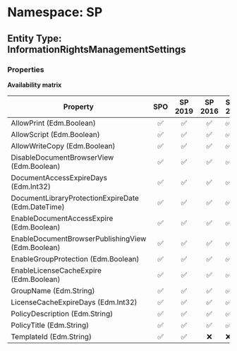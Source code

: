 # Namespace: SP

## Entity Type: InformationRightsManagementSettings

### Properties

**Availability matrix**

Property | SPO | SP 2019 | SP 2016 | SP 2013
----------|:---:|:-------:|:-------:|:-------
AllowPrint (Edm.Boolean) | ✅ | ✅ | ✅ | ✅
AllowScript (Edm.Boolean) | ✅ | ✅ | ✅ | ✅
AllowWriteCopy (Edm.Boolean) | ✅ | ✅ | ✅ | ✅
DisableDocumentBrowserView (Edm.Boolean) | ✅ | ✅ | ✅ | ✅
DocumentAccessExpireDays (Edm.Int32) | ✅ | ✅ | ✅ | ✅
DocumentLibraryProtectionExpireDate (Edm.DateTime) | ✅ | ✅ | ✅ | ✅
EnableDocumentAccessExpire (Edm.Boolean) | ✅ | ✅ | ✅ | ✅
EnableDocumentBrowserPublishingView (Edm.Boolean) | ✅ | ✅ | ✅ | ✅
EnableGroupProtection (Edm.Boolean) | ✅ | ✅ | ✅ | ✅
EnableLicenseCacheExpire (Edm.Boolean) | ✅ | ✅ | ✅ | ✅
GroupName (Edm.String) | ✅ | ✅ | ✅ | ✅
LicenseCacheExpireDays (Edm.Int32) | ✅ | ✅ | ✅ | ✅
PolicyDescription (Edm.String) | ✅ | ✅ | ✅ | ✅
PolicyTitle (Edm.String) | ✅ | ✅ | ✅ | ✅
TemplateId (Edm.String) | ✅ | ✅ | ❌ | ❌

